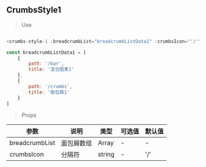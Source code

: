 ## CrumbsStyle1

> Use
```javascript

<crumbs-style-1 :breadcrumbList="breadcrumbListData1" :crumbsIcon="'/'" ref="crumbs1"></crumbs-style-1>

const breadcrumbListData1 = [
    { 
        path: '/bar', 
        title: '混合图表1' 
    }, 
    { 
        path: '/crumbs', 
        title: '面包屑1' 
    }
]
```

> Props

参数|说明|类型|可选值|默认值
-|-|-|-|-
breadcrumbList|面包屑数组|Array|-|-
crumbsIcon|分隔符|string|-|'/'


